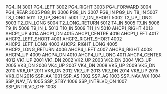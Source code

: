PG4_IN             3001
    PG4_LEFT           3002
    PG4_RIGHT          3003
    PG4_FORWARD        3004
    PG4_REAR           3005
    PG8_IN             3006
    PG8_LN             3007
    PG9_IN
    PG9_LN
    T8_IN              5007
    T8_LONG            5011
    T2_UP_SHORT        5001
    T2_DN_SHORT        5002
    T2_UP_LONG         5003
    T2_DN_LONG         5004
    T2_LONG_RETURN     5012
    T4_IN              5005
    T7_IN              5006
    T9_IN              5008
    T9_IN_L            5013
    T10_IN             5009
    T11_IN             5010
    AHCP1_RIGHT        4013
    AHCP1_UP           4014
    AHCP1_DN           4015
    AHCP1_CENTRE       4016
    AHCP1_LEFT         4017
    AHCP2_LEFT_SHORT   4001
    AHCP2_RIGHT_SHORT  4002
    AHCP2_LEFT_LONG     4003
    AHCP2_RIGHT_LONG    4005
    AHCP2_LONG_RETURN   4006
    AHCP4_LEFT          4007
    AHCP4_RIGHT         4008
    AHCP4_UP            4009
    AHCP4_DN            4010
    AHCP4_UP_LONG       4011
    AHCP4_CENTER        4012
    VK1_UP              2001
    VK1_DN              2002
    VK2_UP              2003
    VK2_DN              2004
    VK3_UP              2005
    VK3_DN              2006
    VK4_UP              2007
    VK4_DN              2008
    VK5_UP              2009
    VK5_DN              2010
    VK6_UP              2011
    VK6_DN              2012
    VK7_UP              2013
    VK7_DN              2014
    VK8_UP              2015
    VK8_DN              2016
    SSP_AA              1001
    SSP_AS              1002
    SSP_AG              1003
    SSP_NAV_WX          1004
    SSP_NAV_TA          1005
    SSP_STBY            1006
    SSP_INTRLVD_ON      1007
    SSP_INTRLVD_OFF     1008